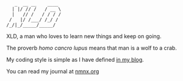 ```text
   _  __ __    ____ 
  | |/ // /   / __ \
  |   // /   / / / /
 /   |/ /___/ /_/ / 
/_/|_/_____/_____/  
```

XLD, a man who loves to learn new things and keep on going.

The proverb *homo cancro lupus* means that man is a wolf to a crab.

My coding style is simple as I have defined [in my blog](https://nmnx.org/journal/lmg-style).

You can read my journal at [nmnx.org](https://nmnx.org)
